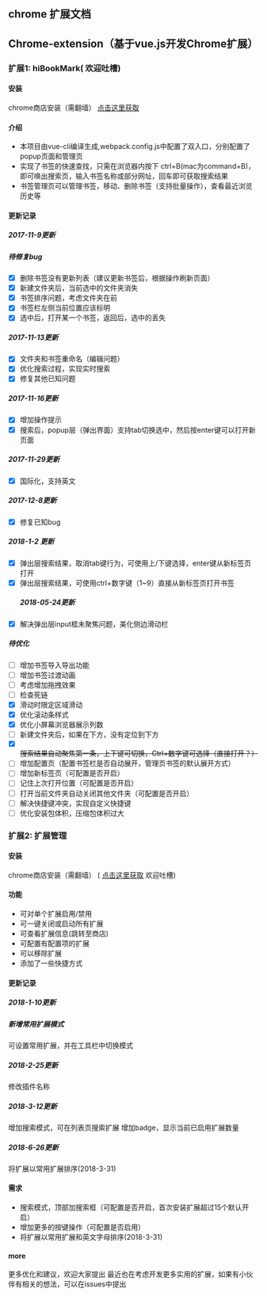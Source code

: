 ## chrome 扩展文档

## Chrome-extension（基于vue.js开发Chrome扩展）

### 扩展1: hiBookMark( 欢迎吐槽)

#### 安装

chrome商店安装（需翻墙）
 [点击这里获取](https://chrome.google.com/webstore/detail/hibookmark/kimcgbcdngdnggfmkjdmmjceijnkcjmd?hl=zh-CN&gl=HK)

#### 介绍

-   本项目由vue-cli编译生成,webpack.config.js中配置了双入口，分别配置了popup页面和管理页
-   实现了书签的快速查找，只需在浏览器内按下 ctrl+B(mac为command+B)，即可唤出搜索页，输入书签名称或部分网址，回车即可获取搜索结果
-   书签管理页可以管理书签，移动、删除书签（支持批量操作），查看最近浏览历史等

#### 更新记录

##### 2017-11-9更新

##### 待修复bug

-   [x] 删除书签没有更新列表（建议更新书签后，根据操作刷新页面）
-   [x] 新建文件夹后，当前选中的文件夹消失
-   [x] 书签排序问题，考虑文件夹在前
-   [x] 书签栏左侧当前位置应该标明
-   [x] 选中后，打开某一个书签，返回后，选中的丢失

##### 2017-11-13更新

-   [x] 文件夹和书签重命名（编辑问题）
-   [x] 优化搜索过程，实现实时搜索
-   [x] 修复其他已知问题

##### 2017-11-16更新

-   [x] 增加操作提示
-   [x] 搜索后，popup层（弹出界面）支持tab切换选中，然后按enter键可以打开新页面

##### 2017-11-29更新

-   [x] 国际化，支持英文

##### 2017-12-8更新

-   [x] 修复已知bug

##### 2018-1-2 更新

-   [x] 弹出层搜索结果，取消tab键行为，可使用上/下键选择，enter键从新标签页打开
-   [x] 弹出层搜索结果，可使用ctrl+数字键（1~9）直接从新标签页打开书签
    ##### 2018-05-24更新
-   [x] 解决弹出层input框未聚焦问题，美化侧边滑动栏

##### 待优化

-   [ ] 增加书签导入导出功能
-   [ ] 增加书签过渡动画
-   [ ] 考虑增加拖拽效果
-   [ ] 检查死链
-   [x] 滑动时限定区域滑动
-   [x] 优化滚动条样式
-   [x] 优化小屏幕浏览器展示列数
-   [ ] 新建文件夹后，如果在下方，没有定位到下方
-   [x] ~~搜索结果自动聚焦第一条，上下键可切换，Ctrl+数字键可选择（直接打开？）~~
-   [ ] 增加配置页（配置书签栏是否自动展开，管理页书签的默认展开方式）
-   [ ] 增加新标签页（可配置是否开启）
-   [ ] 记住上次打开位置（可配置是否开启）
-   [ ] 打开当前文件夹自动关闭其他文件夹（可配置是否开启）
-   [ ] 解决快捷键冲突，实现自定义快捷键
-   [ ] 优化安装包体积，压缩包体积过大

### 扩展2: 扩展管理

#### 安装

chrome商店安装（需翻墙）
( [点击这里获取](https://chrome.google.com/webstore/detail/%E6%89%A9%E5%B1%95%E7%AE%A1%E7%90%86/jijileelaefjahodboljljdgfpbjjlac?hl=zh-CN&gl=HK) 欢迎吐槽)

#### 功能

-   可对单个扩展启用/禁用
-   可一键关闭或启动所有扩展
-   可查看扩展信息(跳转至商店)
-   可配置有配置项的扩展
-   可以移除扩展
-   添加了一些快捷方式

#### 更新记录

##### 2018-1-10更新

##### 新增常用扩展模式

可设置常用扩展，并在工具栏中切换模式

##### 2018-2-25更新

修改插件名称

##### 2018-3-12更新

增加搜索模式，可在列表页搜索扩展
增加badge，显示当前已启用扩展数量

##### 2018-6-26更新
 将扩展以常用扩展排序(2018-3-31)


#### 需求

-   搜索模式，顶部加搜索框（可配置是否开启，首次安装扩展超过15个默认开启）
-   增加更多的按键操作（可配置是否启用）
-   将扩展以常用扩展和英文字母排序(2018-3-31)

#### more

更多优化和建议，欢迎大家提出
最近也在考虑开发更多实用的扩展，如果有小伙伴有相关的想法，可以在issues中提出
